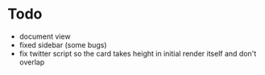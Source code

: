 # Todo

- document view
- fixed sidebar (some bugs)
- fix twitter script so the card takes height in initial render itself and don't overlap
